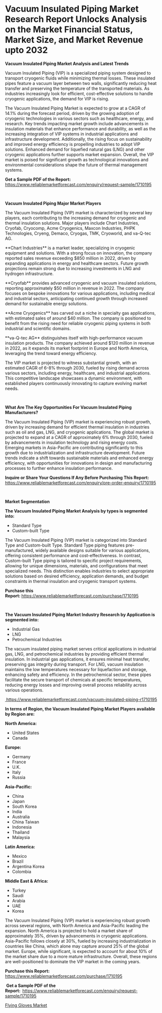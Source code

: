 <p><h1>Vacuum Insulated Piping Market Research Report Unlocks Analysis on the Market Financial Status, Market Size, and Market Revenue upto 2032</h1></p><p><strong>Vacuum Insulated Piping Market Analysis and Latest Trends</strong></p>
<p><p>Vacuum Insulated Piping (VIP) is a specialized piping system designed to transport cryogenic fluids while minimizing thermal losses. These insulated pipes feature a vacuum layer between two walls, significantly reducing heat transfer and preserving the temperature of the transported materials. As industries increasingly look for efficient, cost-effective solutions to handle cryogenic applications, the demand for VIP is rising.</p><p>The Vacuum Insulated Piping Market is expected to grow at a CAGR of 14.1% during the forecast period, driven by the growing adoption of cryogenic technologies in various sectors such as healthcare, energy, and research. Key trends impacting market growth include advancements in insulation materials that enhance performance and durability, as well as the increasing integration of VIP systems in industrial applications and infrastructure development. Additionally, the rising focus on sustainability and improved energy efficiency is propelling industries to adopt VIP solutions. Enhanced demand for liquefied natural gas (LNG) and other cryogenic applications further supports market expansion. Overall, the VIP market is poised for significant growth as technological innovations and environmental considerations shape the future of thermal management systems.</p></p>
<p><strong>Get a Sample PDF of the Report:&nbsp;</strong> <a href="https://www.reliablemarketforecast.com/enquiry/request-sample/1710195?utm_campaign=1141&utm_medium=2&utm_source=Github&utm_content=ia&utm_term=10012025&utm_id=vacuum-insulated-piping">https://www.reliablemarketforecast.com/enquiry/request-sample/1710195</a></p>
<p>&nbsp;</p>
<p><strong>Vacuum Insulated Piping Major Market Players</strong></p>
<p><p>The Vacuum Insulated Piping (VIP) market is characterized by several key players, each contributing to the increasing demand for cryogenic and thermal insulation solutions. Major players include Chart Industries, Cryofab, Cryocomp, Acme Cryogenics, Maxcon Industries, PHPK Technologies, Cryeng, Demaco, Cryogas, TMK, Cryoworld, and va-Q-tec AG.</p><p>**Chart Industries** is a market leader, specializing in cryogenic equipment and solutions. With a strong focus on innovation, the company reported sales revenue exceeding $850 million in 2022, driven by expanding applications in energy and healthcare sectors. Future growth projections remain strong due to increasing investments in LNG and hydrogen infrastructure.</p><p>**Cryofab** provides advanced cryogenic and vacuum insulated solutions, reporting approximately $50 million in revenue in 2022. The company focuses on bespoke innovations for various applications, including medical and industrial sectors, anticipating continued growth through increased demand for sustainable energy solutions.</p><p>**Acme Cryogenics** has carved out a niche in specialty gas applications, with estimated sales of around $40 million. The company is positioned to benefit from the rising need for reliable cryogenic piping systems in both industrial and scientific domains.</p><p>**va-Q-tec AG** distinguishes itself with high-performance vacuum insulation products. The company achieved around $120 million in revenue in 2022, as it expands its market footprint in Europe and North America, leveraging the trend toward energy efficiency.</p><p>The VIP market is projected to witness substantial growth, with an estimated CAGR of 6-8% through 2030, fueled by rising demand across various sectors, including energy, healthcare, and industrial applications. This competitive landscape showcases a dynamic environment, with established players continuously innovating to capture evolving market needs.</p></p>
<p>&nbsp;</p>
<p><strong>What Are The Key Opportunities For Vacuum Insulated Piping Manufacturers?</strong></p>
<p><p>The Vacuum Insulated Piping (VIP) market is experiencing robust growth, driven by increasing demand for efficient thermal insulation in industries such as oil and gas, LNG, and cryogenic applications. The global market is projected to expand at a CAGR of approximately 6% through 2030, fueled by advancements in insulation technology and rising energy costs. Emerging markets in Asia-Pacific are contributing significantly to this growth due to industrialization and infrastructure development. Future trends indicate a shift towards sustainable materials and enhanced energy efficiency, with opportunities for innovations in design and manufacturing processes to further enhance insulation performance.</p></p>
<p><strong>Inquire or Share Your Questions If Any Before Purchasing This Report:</strong> <a href="https://www.reliablemarketforecast.com/enquiry/pre-order-enquiry/1710195?utm_campaign=1141&utm_medium=2&utm_source=Github&utm_content=ia&utm_term=10012025&utm_id=vacuum-insulated-piping">https://www.reliablemarketforecast.com/enquiry/pre-order-enquiry/1710195</a></p>
<p>&nbsp;</p>
<p><strong>Market Segmentation</strong></p>
<p><strong>The Vacuum Insulated Piping Market Analysis by types is segmented into:</strong></p>
<p><ul><li>Standard Type</li><li>Custom-built Type</li></ul></p>
<p><p>The Vacuum Insulated Piping (VIP) market is categorized into Standard Type and Custom-built Type. Standard Type piping features pre-manufactured, widely available designs suitable for various applications, offering consistent performance and cost-effectiveness. In contrast, Custom-built Type piping is tailored to specific project requirements, allowing for unique dimensions, materials, and configurations that meet specialized needs. This distinction enables industries to select appropriate solutions based on desired efficiency, application demands, and budget constraints in thermal insulation and cryogenic transport systems.</p></p>
<p><strong>Purchase this Report:&nbsp;</strong><a href="https://www.reliablemarketforecast.com/purchase/1710195?utm_campaign=1141&utm_medium=2&utm_source=Github&utm_content=ia&utm_term=10012025&utm_id=vacuum-insulated-piping">https://www.reliablemarketforecast.com/purchase/1710195</a></p>
<p>&nbsp;</p>
<p><strong>The Vacuum Insulated Piping Market Industry Research by Application is segmented into:</strong></p>
<p><ul><li>Industrial Gas</li><li>LNG</li><li>Petrochemical Industries</li></ul></p>
<p><p>The vacuum insulated piping market serves critical applications in industrial gas, LNG, and petrochemical industries by providing efficient thermal insulation. In industrial gas applications, it ensures minimal heat transfer, preserving gas integrity during transport. For LNG, vacuum insulation maintains the low temperatures necessary for liquefaction and storage, enhancing safety and efficiency. In the petrochemical sector, these pipes facilitate the secure transport of chemicals at specific temperatures, reducing energy losses and improving overall process reliability across various operations.</p></p>
<p><a href="https://www.reliablemarketforecast.com/vacuum-insulated-piping-r1710195?utm_campaign=1141&utm_medium=2&utm_source=Github&utm_content=ia&utm_term=10012025&utm_id=vacuum-insulated-piping">&nbsp;https://www.reliablemarketforecast.com/vacuum-insulated-piping-r1710195</a></p>
<p><strong>In terms of Region, the Vacuum Insulated Piping Market Players available by Region are:</strong></p>
<p>
    <p> <strong> North America: </strong>
        <ul>
            <li>United States</li>
            <li>Canada</li>
        </ul>
        </p> 
    <p> <strong> Europe: </strong>
        <ul>
            <li>Germany</li>
            <li>France</li>
            <li>U.K.</li>
            <li>Italy</li>
            <li>Russia</li>
        </ul>
        </p> 
    <p> <strong> Asia-Pacific: </strong>
        <ul>
            <li>China</li>
            <li>Japan</li>
            <li>South Korea</li>
            <li>India</li>
            <li>Australia</li>
            <li>China Taiwan</li>
            <li>Indonesia</li>
            <li>Thailand</li>
            <li>Malaysia</li>
        </ul>
        </p> 
    <p> <strong> Latin America: </strong>
        <ul>
            <li>Mexico</li>
            <li>Brazil</li>
            <li>Argentina Korea</li>
            <li>Colombia</li>
        </ul>
        </p> 
    <p> <strong> Middle East & Africa: </strong>
        <ul>
            <li>Turkey</li>
            <li>Saudi</li>
            <li>Arabia</li>
            <li>UAE</li>
            <li>Korea</li>
        </ul>
    </p>
    </p>
<p><p>The Vacuum Insulated Piping (VIP) market is experiencing robust growth across several regions, with North America and Asia-Pacific leading the expansion. North America is projected to hold a market share of approximately 35%, driven by advancements in cryogenic applications. Asia-Pacific follows closely at 30%, fueled by increasing industrialization in countries like China, which alone may capture around 25% of the global market. Europe, while significant, is expected to account for about 10% of the market share due to a more mature infrastructure. Overall, these regions are well-positioned to dominate the VIP market in the coming years.</p></p>
<p><strong>Purchase this Report: </strong><a href="https://www.reliablemarketforecast.com/purchase/1710195?utm_campaign=1141&utm_medium=2&utm_source=Github&utm_content=ia&utm_term=10012025&utm_id=vacuum-insulated-piping">https://www.reliablemarketforecast.com/purchase/1710195</a></p>
<p>&nbsp;<strong>Get a Sample PDF of the Report:&nbsp;&nbsp;</strong><a href="https://www.reliablemarketforecast.com/enquiry/request-sample/1710195?utm_campaign=1141&utm_medium=2&utm_source=Github&utm_content=ia&utm_term=10012025&utm_id=vacuum-insulated-piping">https://www.reliablemarketforecast.com/enquiry/request-sample/1710195</a></p>
<p><strong></strong></p>
<p><p><a href="https://github.com/FassouRP/Market-Research-Report-List-6/blob/main/flying-gloves-market.md?utm_campaign=1141&utm_medium=2&utm_source=Github&utm_content=ia&utm_term=10012025&utm_id=vacuum-insulated-piping">Flying Gloves Market</a></p></p>